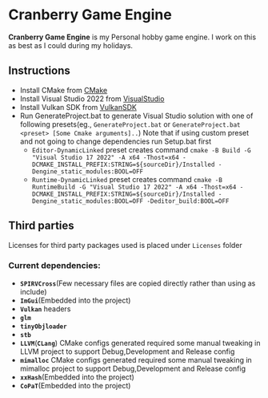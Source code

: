 # Cranberry Game Engine

**Cranberry Game Engine** is my Personal hobby game engine. I work on this as best as I could during my holidays.

## Instructions

* Install CMake from [CMake]
* Install Visual Studio 2022 from [VisualStudio]
* Install Vulkan SDK from [VulkanSDK]
* Run GenerateProject.bat to generate Visual Studio solution with one of following presets(eg., `GenerateProject.bat` or `GenerateProject.bat <preset> [Some Cmake arguments]..`)
Note that if using custom preset and not going to change dependencies run Setup.bat first
    - `Editor-DynamicLinked` preset creates command `cmake -B Build -G "Visual Studio 17 2022" -A x64 -Thost=x64 -DCMAKE_INSTALL_PREFIX:STRING=${sourceDir}/Installed -Dengine_static_modules:BOOL=OFF`
    - `Runtime-DynamicLinked` preset creates command `cmake -B RuntimeBuild -G "Visual Studio 17 2022" -A x64 -Thost=x64 -DCMAKE_INSTALL_PREFIX:STRING=${sourceDir}/Installed -Dengine_static_modules:BOOL=OFF -Deditor_build:BOOL=OFF`
    
## Third parties
Licenses for third party packages used is placed under `Licenses` folder
### Current dependencies:
* **`SPIRVCross`**(Few necessary files are copied directly rather than using as include)
* **`ImGui`**(Embedded into the project)
* **`Vulkan`** headers
* **`glm`**
* **`tinyObjloader`**
* **`stb`**
* **`LLVM`**(**`CLang`**) CMake configs generated required some manual tweaking in LLVM project to support Debug,Development and Release config
* **`mimalloc`** CMake configs generated required some manual tweaking in mimalloc project to support Debug,Development and Release config
* **`xxHash`**(Embedded into the project)
* **`CoPaT`**(Embedded into the project)

[//]: # (Below are link reference definitions)
[CMake]: https://cmake.org/download/
[VisualStudio]: https://visualstudio.microsoft.com/downloads/
[VulkanSDK]: https://vulkan.lunarg.com/